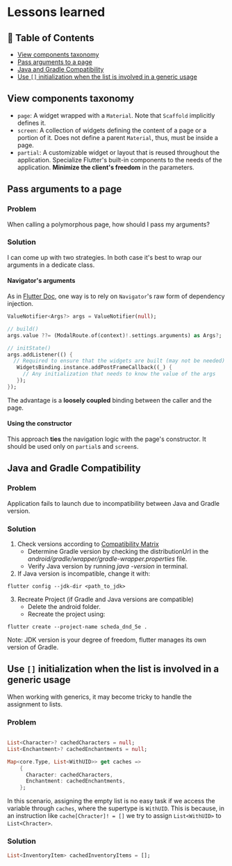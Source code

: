 # Lessons learned

<a name="index"></a>
## 📘 Table of Contents
* [View components taxonomy](#ll4)
* [Pass arguments to a page](#ll3)
* [Java and Gradle Compatibility](#ll2)
* [Use `[]` initialization when the list is involved in a generic usage](#ll1)

<a name="ll4"></a>
## View components taxonomy
- `page`: A widget wrapped with a `Material`. Note that `Scaffold` implicitly defines it.
- `screen`: A collection of widgets defining the content of a page or a portion of it. Does not define a parent `Material`, thus, must be inside a page.
- `partial`: A customizable widget or layout that is reused throughout the application. Specialize Flutter's built-in components to the needs of the application. **Minimize the client's freedom** in the parameters.

<a name="ll3"></a>
## Pass arguments to a page

### Problem
When calling a polymorphous page, how should I pass my arguments?

### Solution

I can come up with two strategies. In both case it's best to wrap our arguments in a dedicate class.
#### Navigator's arguments
As in [Flutter Doc](https://docs.flutter.dev/cookbook/navigation/navigate-with-arguments), one way is to rely on `Navigator`'s raw form of dependency injection.
```dart
ValueNotifier<Args?> args = ValueNotifier(null);

// build()
args.value ??= (ModalRoute.of(context)!.settings.arguments) as Args?;

// initState()
args.addListener(() {
  // Required to ensure that the widgets are built (may not be needed)
   WidgetsBinding.instance.addPostFrameCallback((_) {
     // Any initialization that needs to know the value of the args
   });
});
```
The advantage is a **loosely coupled** binding between the caller and the page.

#### Using the constructor
This approach **ties** the navigation logic with the page's constructor. It should be used only on `partial`s and `screen`s.


<a name="ll2"></a>
## Java and Gradle Compatibility

### Problem

Application fails to launch due to incompatibility between Java and Gradle version.

### Solution

1) Check versions according to [Compatibility Matrix](https://docs.gradle.org/current/userguide/compatibility.html#javam)
   * Determine Gradle version by checking the distributionUrl in the *android/gradle/wrapper/gradle-wrapper.properties* file.
   * Verify Java version by running *java -version* in terminal.
2) If Java version is incompatible, change it with:
```shell
flutter config --jdk-dir <path_to_jdk>
```
3) Recreate Project (if Gradle and Java versions are compatible)
   * Delete the android folder.
   * Recreate the project using:
```shell
flutter create --project-name scheda_dnd_5e .
```

Note: JDK version is your degree of freedom, flutter manages its own version of Gradle.

<a name="ll1"></a>
## Use `[]` initialization when the list is involved in a generic usage

When working with generics, it may become tricky to handle the assignment to lists.

### Problem

```dart

List<Character>? cachedCharacters = null;
List<Enchantment>? cachedEnchantments = null;

Map<core.Type, List<WithUID>> get caches =>
    {
      Character: cachedCharacters,
      Enchantment: cachedEnchantments,
    };
```

In this scenario, assigning the empty list is no easy task if we access the variable
through `caches`, where the supertype is `WithUID`.
This is because, in an instruction like `cache[Chracter]! = []` we try to assign `List<WithUID>`
to `List<Chracter>`.

### Solution

```dart
List<InventoryItem> cachedInventoryItems = [];
```

